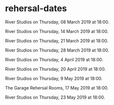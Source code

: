 # rehersal-dates

River Studios on Thursday, 08 March 2019 at 18:00.

River Studios on Thursday, 14 March 2019 at 18:00.

River Studios on Thursday, 21 March 2019 at 18:00.

River Studios on Thursday, 28 March 2019 at 18:00.

River Studios on Thursday, 4 April 2019 at 18:00.

River Studios on Thursday, 20 April 2019 at 18:00.

River Studios on Thursday, 9  May 2019 at 18:00.

The Garage Rehersal Rooms, 17 May 2019 at 18:00.

River Studios on Thursday, 23 May 2019 at 18:00.
